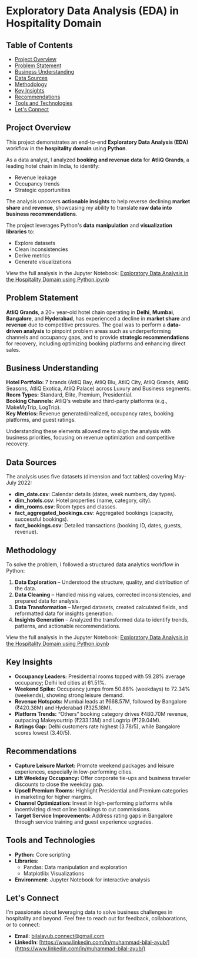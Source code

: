 # Exploratory Data Analysis (EDA) in Hospitality Domain

## Table of Contents

- [Project Overview](#project-overview)  
- [Problem Statement](#problem-statement)  
- [Business Understanding](#business-understanding)  
- [Data Sources](#data-sources)  
- [Methodology](#methodology)  
- [Key Insights](#key-insights)  
- [Recommendations](#recommendations)  
- [Tools and Technologies](#tools-and-technologies)  
- [Let's Connect](#lets-connect)

## Project Overview

This project demonstrates an end-to-end **Exploratory Data Analysis (EDA)** workflow in the **hospitality domain** using **Python**.

As a data analyst, I analyzed **booking and revenue data** for **AtliQ Grands**, a leading hotel chain in India, to identify:

- Revenue leakage  
- Occupancy trends  
- Strategic opportunities  

The analysis uncovers **actionable insights** to help reverse declining **market share** and **revenue**, showcasing my ability to translate **raw data into business recommendations**.

The project leverages Python's **data manipulation** and **visualization libraries** to:

- Explore datasets  
- Clean inconsistencies  
- Derive metrics  
- Generate visualizations

View the full analysis in the Jupyter Notebook: [Exploratory Data Analysis in the Hospitality Domain using Python.ipynb](https://github.com/bilalayub10/Hospitality-EDA-Python-Project/blob/main/Jupyter%20Notebook/Exploratory%20Data%20Analysis%20in%20the%20Hospitality%20Domain%20using%20Python.ipynb)

## Problem Statement

**AtliQ Grands**, a 20+ year-old hotel chain operating in **Delhi**, **Mumbai**, **Bangalore**, and **Hyderabad**, has experienced a decline in **market share** and **revenue** due to competitive pressures. The goal was to perform a **data-driven analysis** to pinpoint problem areas such as underperforming channels and occupancy gaps, and to provide **strategic recommendations** for recovery, including optimizing booking platforms and enhancing direct sales.

## Business Understanding

**Hotel Portfolio:** 7 brands (AtliQ Bay, AtliQ Blu, AtliQ City, AtliQ Grands, AtliQ Seasons, AtliQ Exotica, AtliQ Palace) across Luxury and Business segments.  
**Room Types:** Standard, Elite, Premium, Presidential.  
**Booking Channels:** AtliQ's website and third-party platforms (e.g., MakeMyTrip, LogTrip).  
**Key Metrics:** Revenue generated/realized, occupancy rates, booking platforms, and guest ratings.

Understanding these elements allowed me to align the analysis with business priorities, focusing on revenue optimization and competitive recovery.

## Data Sources

The analysis uses five datasets (dimension and fact tables) covering May-July 2022:

- **dim_date.csv**: Calendar details (dates, week numbers, day types).  
- **dim_hotels.csv**: Hotel properties (name, category, city).  
- **dim_rooms.csv**: Room types and classes.  
- **fact_aggregated_bookings.csv**: Aggregated bookings (capacity, successful bookings).  
- **fact_bookings.csv**: Detailed transactions (booking ID, dates, guests, revenue).

## Methodology

To solve the problem, I followed a structured data analytics workflow in Python:

1. **Data Exploration** – Understood the structure, quality, and distribution of the data.  
2. **Data Cleaning** – Handled missing values, corrected inconsistencies, and prepared data for analysis.  
3. **Data Transformation** – Merged datasets, created calculated fields, and reformatted data for insights generation.  
4. **Insights Generation** – Analyzed the transformed data to identify trends, patterns, and actionable recommendations.

View the full analysis in the Jupyter Notebook: [Exploratory Data Analysis in the Hospitality Domain using Python.ipynb](https://github.com/bilalayub10/Hospitality-EDA-Python-Project/blob/main/Jupyter%20Notebook/Exploratory%20Data%20Analysis%20in%20the%20Hospitality%20Domain%20using%20Python.ipynb)

## Key Insights

- **Occupancy Leaders:** Presidential rooms topped with 59.28% average occupancy; Delhi led cities at 61.51%.  
- **Weekend Spike:** Occupancy jumps from 50.88% (weekdays) to 72.34% (weekends), showing strong leisure demand.  
- **Revenue Hotspots:** Mumbai leads at ₹668.57M, followed by Bangalore (₹420.38M) and Hyderabad (₹325.18M).  
- **Platform Trends:** “Others” booking category drives ₹480.70M revenue, outpacing Makeyourtrip (₹233.13M) and Logtrip (₹129.04M).  
- **Ratings Gap:** Delhi customers rate highest (3.78/5), while Bangalore scores lowest (3.40/5).

## Recommendations

- **Capture Leisure Market:** Promote weekend packages and leisure experiences, especially in low-performing cities.  
- **Lift Weekday Occupancy:** Offer corporate tie-ups and business traveler discounts to close the weekday gap.  
- **Upsell Premium Rooms:** Highlight Presidential and Premium categories in marketing for higher margins.  
- **Channel Optimization:** Invest in high-performing platforms while incentivizing direct online bookings to cut commissions.  
- **Target Service Improvements:** Address rating gaps in Bangalore through service training and guest experience upgrades.

## Tools and Technologies

- **Python:** Core scripting 
- **Libraries:**  
  - Pandas: Data manipulation and exploration  
  - Matplotlib: Visualizations 
- **Environment:** Jupyter Notebook for interactive analysis

## Let's Connect

I’m passionate about leveraging data to solve business challenges in hospitality and beyond. Feel free to reach out for feedback, collaborations, or to connect:

*   **Email**: bilalayub.connect@gmail.com
*   **LinkedIn**: [https://www.linkedin.com/in/muhammad-bilal-ayub/](https://www.linkedin.com/in/muhammad-bilal-ayub/)







